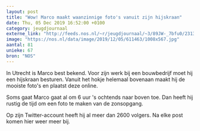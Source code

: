 ```yaml
---
layout: post
title: "Wow! Marco maakt waanzinnige foto's vanuit zijn hijskraan"
date: Thu, 05 Dec 2019 16:52:00 +0100
category: jeugdjournaal
externe_link: "http://feeds.nos.nl/~r/jeugdjournaal/~3/89JW-_7bfu0/2313401"
image: "https://nos.nl/data/image/2019/12/05/611463/1008x567.jpg"
aantal: 81
unieke: 67
bron: "NOS"
---
```


<p>In Utrecht is Marco best bekend. Voor zijn werk bij een bouwbedrijf moet hij een hijskraan besturen. Vanuit het hokje helemaal bovenaan maakt hij de mooiste foto's en plaatst deze online. </p>
<p>Soms gaat Marco gaat al om 6 uur 's ochtends naar boven toe. Dan heeft hij rustig de tijd om een foto te maken van de zonsopgang.</p>
<p>Op zijn Twitter-account heeft hij al meer dan 2600 volgers. Na elke post komen hier weer meer bij.</p><img src="http://feeds.feedburner.com/~r/jeugdjournaal/~4/89JW-_7bfu0" height="1" width="1" alt=""/>
